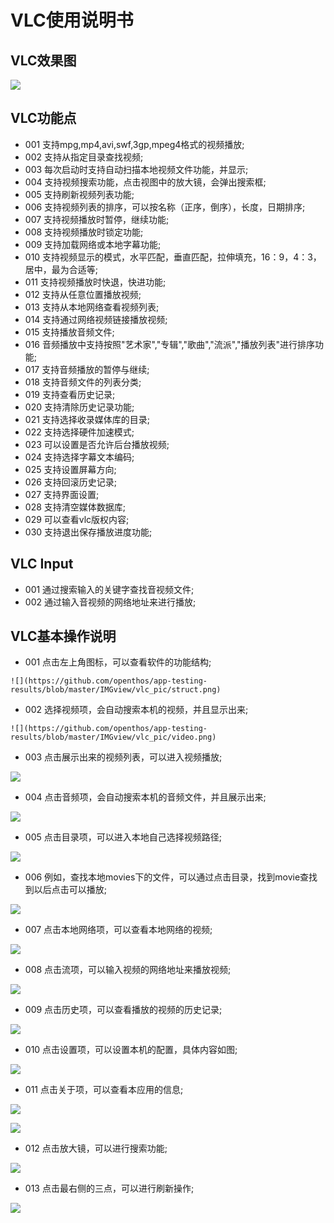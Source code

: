 # VLC使用说明书

## VLC效果图
![](https://github.com/openthos/app-testing-results/blob/master/IMGview/vlc_pic/video.png)

## VLC功能点
  - 001 支持mpg,mp4,avi,swf,3gp,mpeg4格式的视频播放;
  - 002 支持从指定目录查找视频;
  - 003 每次启动时支持自动扫描本地视频文件功能，并显示;
  - 004 支持视频搜索功能，点击视图中的放大镜，会弹出搜索框;
  - 005 支持刷新视频列表功能;
  - 006 支持视频列表的排序，可以按名称（正序，倒序），长度，日期排序;
  - 007 支持视频播放时暂停，继续功能;
  - 008 支持视频播放时锁定功能;
  - 009 支持加载网络或本地字幕功能;
  - 010 支持视频显示的模式，水平匹配，垂直匹配，拉伸填充，16：9，4：3，居中，最为合适等;
  - 011 支持视频播放时快退，快进功能;
  - 012 支持从任意位置播放视频;
  - 013 支持从本地网络查看视频列表;
  - 014 支持通过网络视频链接播放视频;
  - 015 支持播放音频文件;
  - 016 音频播放中支持按照"艺术家","专辑","歌曲","流派","播放列表"进行排序功能;
  - 017 支持音频播放的暂停与继续;
  - 018 支持音频文件的列表分类;
  - 019 支持查看历史记录;
  - 020 支持清除历史记录功能;
  - 021 支持选择收录媒体库的目录;
  - 022 支持选择硬件加速模式;
  - 023 可以设置是否允许后台播放视频;
  - 024 支持选择字幕文本编码;
  - 025 支持设置屏幕方向;
  - 026 支持回滚历史记录;
  - 027 支持界面设置;
  - 028 支持清空媒体数据库;
  - 029 可以查看vlc版权内容;
  - 030 支持退出保存播放进度功能;
  
## VLC Input
  - 001 通过搜索输入的关键字查找音视频文件;
  - 002 通过输入音视频的网络地址来进行播放;
  
## VLC基本操作说明
   - 001 点击左上角图标，可以查看软件的功能结构;
   
    ![](https://github.com/openthos/app-testing-results/blob/master/IMGview/vlc_pic/struct.png)
        
   - 002 选择视频项，会自动搜索本机的视频，并且显示出来;
   
    ![](https://github.com/openthos/app-testing-results/blob/master/IMGview/vlc_pic/video.png)

   - 003 点击展示出来的视频列表，可以进入视频播放;
   
   ![](https://github.com/openthos/app-testing-results/blob/master/IMGview/vlc_pic/video_play.png)

   - 004 点击音频项，会自动搜索本机的音频文件，并且展示出来;
   
   ![](https://github.com/openthos/app-testing-results/blob/master/IMGview/vlc_pic/music.png)
   
   - 005 点击目录项，可以进入本地自己选择视频路径;
   
   ![](https://github.com/openthos/app-testing-results/blob/master/IMGview/vlc_pic/list.png)
   
   - 006 例如，查找本地movies下的文件，可以通过点击目录，找到movie查找到以后点击可以播放;
   
   ![](https://github.com/openthos/app-testing-results/blob/master/IMGview/vlc_pic/list_video.png)
   
   - 007 点击本地网络项，可以查看本地网络的视频;
   
   ![](https://github.com/openthos/app-testing-results/blob/master/IMGview/vlc_pic/net.png)
   
   - 008 点击流项，可以输入视频的网络地址来播放视频;
   
   ![](https://github.com/openthos/app-testing-results/blob/master/IMGview/vlc_pic/net_stream.png)
   
   - 009 点击历史项，可以查看播放的视频的历史记录;
   
   ![](https://github.com/openthos/app-testing-results/blob/master/IMGview/vlc_pic/history.png)
   
   - 010 点击设置项，可以设置本机的配置，具体内容如图;
   
   ![](https://github.com/openthos/app-testing-results/blob/master/IMGview/vlc_pic/setting.png)
   
   - 011 点击关于项，可以查看本应用的信息;
   
   ![](https://github.com/openthos/app-testing-results/blob/master/IMGview/vlc_pic/about.png)
   
   ![](https://github.com/openthos/app-testing-results/blob/master/IMGview/vlc_pic/permission.png)
   
   - 012 点击放大镜，可以进行搜索功能;
   
   ![](https://github.com/openthos/app-testing-results/blob/master/IMGview/vlc_pic/search.png)
   
   - 013 点击最右侧的三点，可以进行刷新操作;
   
   ![](https://github.com/openthos/app-testing-results/blob/master/IMGview/vlc_pic/refresh.png)
   
   
